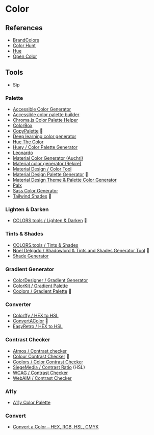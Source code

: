 # Color

<!--
rgba hex

https://webkul.github.io/coolhue/
https://boringavatars.com/
https://pigment.shapefactory.co/
https://hihayk.github.io/scale/

https://tailwindshades.com/
-->

## References

- [BrandColors](https://brandcolors.net/)
- [Color Hunt](https://colorhunt.co/)
- [Hue](https://en.wikipedia.org/wiki/Hue)
- [Open Color](https://yeun.github.io/open-color/)

## Tools

- Sip

### Palette

- [Accessible Color Generator](https://learnui.design/tools/accessible-color-generator.html)
- [Accessible color palette builder](https://toolness.github.io/accessible-color-matrix/)
- [Chroma.js Color Palette Helper](http://vis4.net/palettes/)
- [ColorBox](http://colorbox.io/)
- [CopyPalette](https://copypalette.app/) 🌟
- [Deep learning color generator](https://colors.eva.design/)
- [Hue The Color](https://eboye.github.io/huethecolor/)
- [Huey / Color Palette Generator](https://huey.design)
- [Leonardo](https://leonardocolor.io/)
- [Material Color Generator (Auchri)](https://auchri.github.io/MaterialColorGenerator/)
- [Material color generator (Rekire)](https://rekire.github.io/MaterialColorGenerator/)
- [Material Design / Color Tool](https://material.io/resources/color/)
- [Material Design Palette Generator](https://materialpalettes.com) 🌟
- [Material Design Theme & Palette Color Generator](http://mcg.mbitson.com)
- [Palx](https://palx.jxnblk.com)
- [Sass Color Generator](http://scg.ar-ch.org/)
- [Tailwind Shades](https://tailwindshades.com) 🌟

<!--
https://uicolors.app
https://tints.dev
-->

### Lighten & Darken

- [COLORS.tools / Lighten & Darken](https://colors.tools/lighten-and-darken) 🌟

### Tints & Shades

- [COLORS.tools / Tints & Shades](https://colors.tools/tints-and-shades/)
- [Noel Delgado / Shadowlord & Tints and Shades Generator Tool](https://noeldelgado.github.io/shadowlord) 🌟
- [Shade Generator](https://shadegenerator.com)

<!--
https://maketintsandshades.com
-->

### Gradient Generator

- [ColorDesigner / Gradient Generator](https://colordesigner.io/gradient-generator)
- [ColorKit / Gradient Palette](https://colorkit.co/gradient-palette)
- [Coolors / Gradient Palette](https://coolors.co/gradient-palette) 🌟

### Converter

- [Colorffy / HEX to HSL](https://colorffy.com/color-converter/hex-to-hsl)
- [ConvertAColor](https://convertacolor.com) 🌟
- [EasyRetro / HEX to HSL](https://easyretro.io/tools/hex-to-hsl)

### Contrast Checker

- [Atmos / Contrast checker](https://atmos.style/contrast-checker)
- [Colour Contrast Checker](https://colourcontrast.cc) 🌟
- [Coolors / Color Contrast Checker](https://coolors.co/contrast-checker/112a46-acc8e5)
- [SiegeMedia / Contrast Ratio](https://siegemedia.com/contrast-ratio) (HSL)
- [WCAG / Contrast Checker](https://contrastchecker.com)
- [WebAIM / Contrast Checker](https://webaim.org/resources/contrastchecker/)

### A11y

- [A11y Color Palette](http://a11yrocks.com/colorPalette/)

### Convert

- [Convert a Color – HEX, RGB, HSL, CMYK](https://convertacolor.com)
